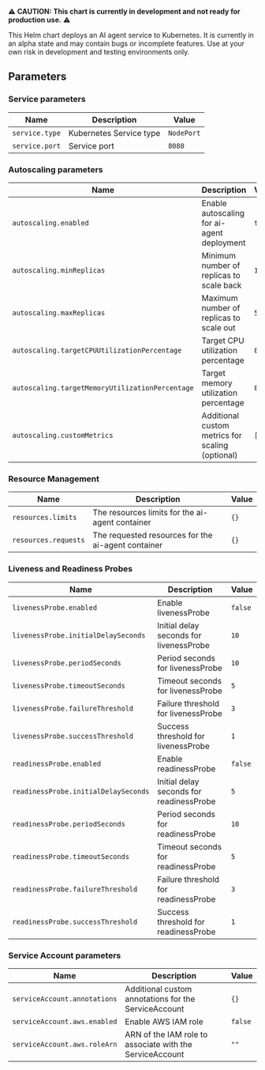 ⚠️ **CAUTION: This chart is currently in development and not ready for production use.** ⚠️

This Helm chart deploys an AI agent service to Kubernetes. It is currently in an alpha state and may contain bugs or incomplete features. Use at your own risk in development and testing environments only.

## Parameters

### Service parameters

| Name           | Description             | Value      |
| -------------- | ----------------------- | ---------- |
| `service.type` | Kubernetes Service type | `NodePort` |
| `service.port` | Service port            | `8080`     |

### Autoscaling parameters

| Name                                            | Description                                      | Value  |
| ----------------------------------------------- | ------------------------------------------------ | ------ |
| `autoscaling.enabled`                           | Enable autoscaling for ai-agent deployment       | `true` |
| `autoscaling.minReplicas`                       | Minimum number of replicas to scale back         | `1`    |
| `autoscaling.maxReplicas`                       | Maximum number of replicas to scale out          | `5`    |
| `autoscaling.targetCPUUtilizationPercentage`    | Target CPU utilization percentage                | `80`   |
| `autoscaling.targetMemoryUtilizationPercentage` | Target memory utilization percentage             | `80`   |
| `autoscaling.customMetrics`                     | Additional custom metrics for scaling (optional) | `[]`   |

### Resource Management

| Name                 | Description                                        | Value |
| -------------------- | -------------------------------------------------- | ----- |
| `resources.limits`   | The resources limits for the ai-agent container    | `{}`  |
| `resources.requests` | The requested resources for the ai-agent container | `{}`  |

### Liveness and Readiness Probes

| Name                                 | Description                              | Value   |
| ------------------------------------ | ---------------------------------------- | ------- |
| `livenessProbe.enabled`              | Enable livenessProbe                     | `false` |
| `livenessProbe.initialDelaySeconds`  | Initial delay seconds for livenessProbe  | `10`    |
| `livenessProbe.periodSeconds`        | Period seconds for livenessProbe         | `10`    |
| `livenessProbe.timeoutSeconds`       | Timeout seconds for livenessProbe        | `5`     |
| `livenessProbe.failureThreshold`     | Failure threshold for livenessProbe      | `3`     |
| `livenessProbe.successThreshold`     | Success threshold for livenessProbe      | `1`     |
| `readinessProbe.enabled`             | Enable readinessProbe                    | `false` |
| `readinessProbe.initialDelaySeconds` | Initial delay seconds for readinessProbe | `5`     |
| `readinessProbe.periodSeconds`       | Period seconds for readinessProbe        | `10`    |
| `readinessProbe.timeoutSeconds`      | Timeout seconds for readinessProbe       | `5`     |
| `readinessProbe.failureThreshold`    | Failure threshold for readinessProbe     | `3`     |
| `readinessProbe.successThreshold`    | Success threshold for readinessProbe     | `1`     |

### Service Account parameters

| Name                         | Description                                              | Value   |
| ---------------------------- | -------------------------------------------------------- | ------- |
| `serviceAccount.annotations` | Additional custom annotations for the ServiceAccount     | `{}`    |
| `serviceAccount.aws.enabled` | Enable AWS IAM role                                      | `false` |
| `serviceAccount.aws.roleArn` | ARN of the IAM role to associate with the ServiceAccount | `""`    |
